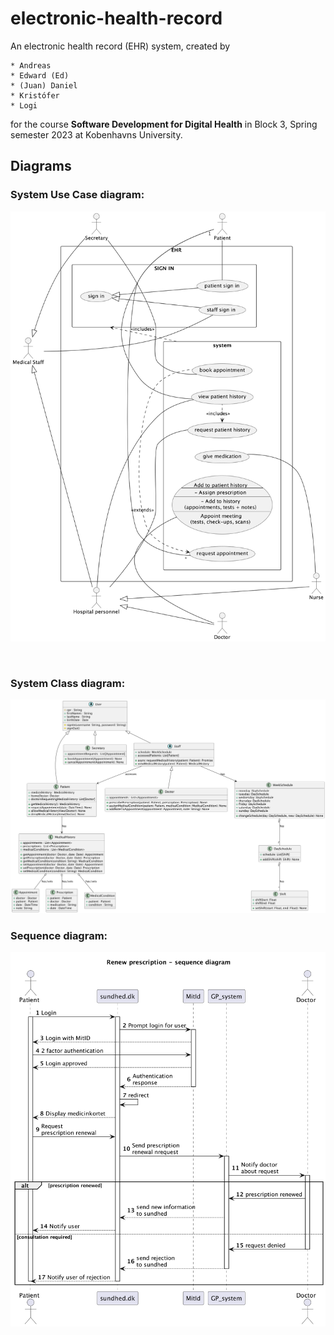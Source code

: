 # electronic-health-record

An electronic health record (EHR) system, created by

    * Andreas
    * Edward (Ed)
    * (Juan) Daniel
    * Kristófer
    * Logi

for the course **Software Development for Digital Health** in Block 3, Spring semester 2023 at Kobenhavns University.


## Diagrams

### System Use Case diagram:

![](uml/use_case_diagrams/useCaseDiagram.png)

<br>

### System Class diagram:

![](uml/class_diagrams/class.png)



### Sequence diagram:

![](uml/sequence_diagram/renew_prescription.png)
